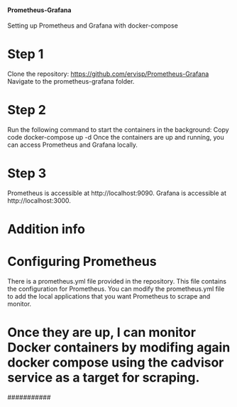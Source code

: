 #### Prometheus-Grafana #####

Setting up Prometheus and Grafana with docker-compose

# Step 1 
Clone the repository: https://github.com/ervisp/Prometheus-Grafana
Navigate to the prometheus-grafana folder.

# Step 2

Run the following command to start the containers in the background: 
Copy code
docker-compose up -d
Once the containers are up and running, you can access Prometheus and Grafana locally.

#  Step 3 
Prometheus is accessible at http://localhost:9090.
Grafana is accessible at http://localhost:3000.

# Addition info
# Configuring Prometheus
There is a prometheus.yml file provided in the repository. This file contains the configuration for Prometheus.
You can modify the prometheus.yml file to add the local applications that you want Prometheus to scrape and monitor.

# Once they are up, I can monitor Docker containers by modifing again docker compose using the cadvisor service as a target for scraping.

###########
